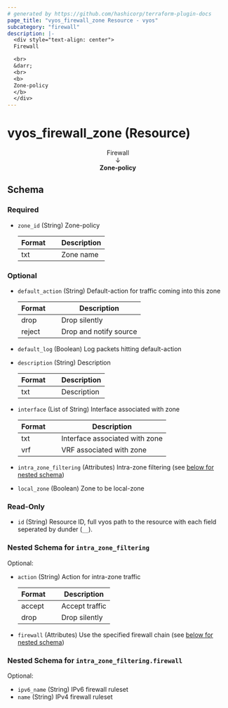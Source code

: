 ```yaml
---
# generated by https://github.com/hashicorp/terraform-plugin-docs
page_title: "vyos_firewall_zone Resource - vyos"
subcategory: "firewall"
description: |-
  <div style="text-align: center">
  Firewall

  <br>
  &darr;
  <br>
  <b>
  Zone-policy
  </b>
  </div>
---
```


# vyos_firewall_zone (Resource)

<div style="text-align: center">
Firewall

<br>
&darr;
<br>
<b>
Zone-policy
</b>
</div>



<!-- schema generated by tfplugindocs -->
## Schema

### Required

- `zone_id` (String) Zone-policy

    |  Format &emsp; | Description  |
    |----------|---------------|
    |  txt  &emsp; |  Zone name  |

### Optional

- `default_action` (String) Default-action for traffic coming into this zone

    |  Format &emsp; | Description  |
    |----------|---------------|
    |  drop  &emsp; |  Drop silently  |
    |  reject  &emsp; |  Drop and notify source  |
- `default_log` (Boolean) Log packets hitting default-action
- `description` (String) Description

    |  Format &emsp; | Description  |
    |----------|---------------|
    |  txt  &emsp; |  Description  |
- `interface` (List of String) Interface associated with zone

    |  Format &emsp; | Description  |
    |----------|---------------|
    |  txt  &emsp; |  Interface associated with zone  |
    |  vrf  &emsp; |  VRF associated with zone  |
- `intra_zone_filtering` (Attributes) Intra-zone filtering (see [below for nested schema](#nestedatt--intra_zone_filtering))
- `local_zone` (Boolean) Zone to be local-zone

### Read-Only

- `id` (String) Resource ID, full vyos path to the resource with each field seperated by dunder (`__`).

<a id="nestedatt--intra_zone_filtering"></a>
### Nested Schema for `intra_zone_filtering`

Optional:

- `action` (String) Action for intra-zone traffic

    |  Format &emsp; | Description  |
    |----------|---------------|
    |  accept  &emsp; |  Accept traffic  |
    |  drop  &emsp; |  Drop silently  |
- `firewall` (Attributes) Use the specified firewall chain (see [below for nested schema](#nestedatt--intra_zone_filtering--firewall))

<a id="nestedatt--intra_zone_filtering--firewall"></a>
### Nested Schema for `intra_zone_filtering.firewall`

Optional:

- `ipv6_name` (String) IPv6 firewall ruleset
- `name` (String) IPv4 firewall ruleset
